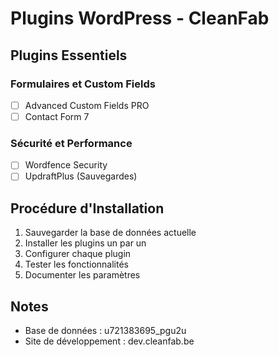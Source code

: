 # Plugins WordPress - CleanFab

## Plugins Essentiels

### Formulaires et Custom Fields
- [ ] Advanced Custom Fields PRO
- [ ] Contact Form 7

### Sécurité et Performance
- [ ] Wordfence Security
- [ ] UpdraftPlus (Sauvegardes)

## Procédure d'Installation

1. Sauvegarder la base de données actuelle
2. Installer les plugins un par un
3. Configurer chaque plugin
4. Tester les fonctionnalités
5. Documenter les paramètres

## Notes
- Base de données : u721383695_pgu2u
- Site de développement : dev.cleanfab.be
